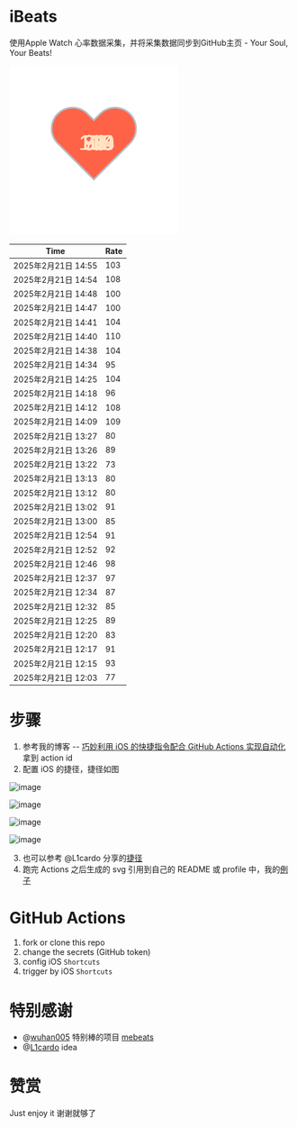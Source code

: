 # iBeats
使用Apple Watch 心率数据采集，并将采集数据同步到GitHub主页 - Your Soul, Your Beats!

![](./files/heart.svg)

<!--START_SECTION:my_heart_rate-->
| Time | Rate | 
 | ---- | ---- | 
| 2025年2月21日 14:55 | 103 |
| 2025年2月21日 14:54 | 108 |
| 2025年2月21日 14:48 | 100 |
| 2025年2月21日 14:47 | 100 |
| 2025年2月21日 14:41 | 104 |
| 2025年2月21日 14:40 | 110 |
| 2025年2月21日 14:38 | 104 |
| 2025年2月21日 14:34 | 95 |
| 2025年2月21日 14:25 | 104 |
| 2025年2月21日 14:18 | 96 |
| 2025年2月21日 14:12 | 108 |
| 2025年2月21日 14:09 | 109 |
| 2025年2月21日 13:27 | 80 |
| 2025年2月21日 13:26 | 89 |
| 2025年2月21日 13:22 | 73 |
| 2025年2月21日 13:13 | 80 |
| 2025年2月21日 13:12 | 80 |
| 2025年2月21日 13:02 | 91 |
| 2025年2月21日 13:00 | 85 |
| 2025年2月21日 12:54 | 91 |
| 2025年2月21日 12:52 | 92 |
| 2025年2月21日 12:46 | 98 |
| 2025年2月21日 12:37 | 97 |
| 2025年2月21日 12:34 | 87 |
| 2025年2月21日 12:32 | 85 |
| 2025年2月21日 12:25 | 89 |
| 2025年2月21日 12:20 | 83 |
| 2025年2月21日 12:17 | 91 |
| 2025年2月21日 12:15 | 93 |
| 2025年2月21日 12:03 | 77 |

<!--END_SECTION:my_heart_rate-->

# 步骤
1. 参考我的博客 -- [巧妙利用 iOS 的快捷指令配合 GitHub Actions 实现自动化](https://github.com/yihong0618/gitblog/issues/198) 拿到 action id
2. 配置 iOS 的捷径，捷径如图

![image](https://user-images.githubusercontent.com/15976103/122154218-0db0b480-ce97-11eb-93bb-5aec07c558dc.png)

![image](https://user-images.githubusercontent.com/15976103/122154236-186b4980-ce97-11eb-8e4b-70551a0391ae.png)

![image](https://user-images.githubusercontent.com/15976103/122154268-2d47dd00-ce97-11eb-902e-3acf292265a9.png)

![image](https://user-images.githubusercontent.com/15976103/122174055-fa144680-ceb4-11eb-9be2-3eb83cd516f7.png)

3. 也可以参考 @L1cardo 分享的[捷径](https://www.icloud.com/shortcuts/6ab6047b459c41ad822ad6b94b1c03d4)
4. 跑完 Actions 之后生成的 svg 引用到自己的 README 或 profile 中，我的[例子](https://github.com/yihong0618) 

# GitHub Actions

1. fork or clone this repo
2. change the secrets (GitHub token)
3. config iOS `Shortcuts` 
4. trigger by iOS `Shortcuts`

# 特别感谢
- @[wuhan005](https://github.com/wuhan005) 特别棒的项目 [mebeats](https://github.com/wuhan005/mebeats)
- @[L1cardo](https://github.com/L1cardo) idea

# 赞赏
Just enjoy it
谢谢就够了
